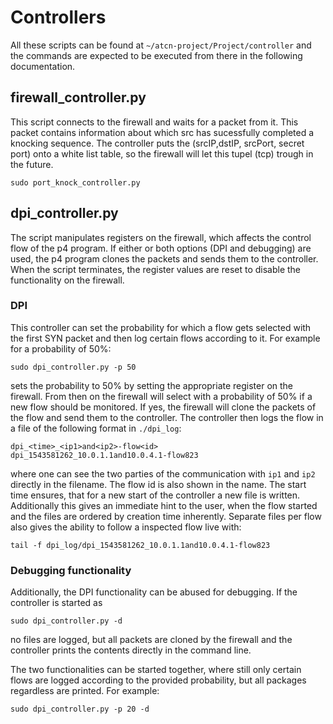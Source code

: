 # Controllers
All these scripts can be found at `~/atcn-project/Project/controller` and the commands are expected to be executed from there in the following documentation.

## firewall_controller.py
This script connects to the firewall and waits for a packet from it. This packet contains information about which src has sucessfully completed a knocking sequence. The controller puts the (srcIP,dstIP, srcPort, secret port) onto a white list table, so the firewall will let this tupel (tcp) trough in the future.

```
sudo port_knock_controller.py
```

## dpi_controller.py
The script manipulates registers on the firewall, which affects the control flow of the p4 program. If either or both options (DPI and debugging) are used, the p4 program clones the packets and sends them to the controller.
When the script terminates, the register values are reset to disable the functionality on the firewall.

### DPI
This controller can set the probability for which a flow gets selected with the first SYN packet and then log certain flows according to it. For example for a probability of 50%:
```
sudo dpi_controller.py -p 50
```
sets the probability to 50% by setting the appropriate register on the firewall. From then on the firewall will select with a probability of 50% if a new flow should be monitored. If yes, the firewall will clone the packets of the flow and send them to the controller. The controller then logs the flow in a file of the following format in `./dpi_log`:
```
dpi_<time>_<ip1>and<ip2>-flow<id>
dpi_1543581262_10.0.1.1and10.0.4.1-flow823
```
where one can see the two parties of the communication with `ip1` and `ip2` directly in the filename. The flow id is also shown in the name. The start time ensures, that for a new start of the controller a new file is written. Additionally this gives an immediate hint to the user, when the flow started and the files are ordered by creation time inherently.
Separate files per flow also gives the ability to follow a inspected flow live with:
```
tail -f dpi_log/dpi_1543581262_10.0.1.1and10.0.4.1-flow823
```

### Debugging functionality
Additionally, the DPI functionality can be abused for debugging. If the controller is started as
```
sudo dpi_controller.py -d
```
no files are logged, but all packets are cloned by the firewall and the controller prints the contents directly in the command line.

The two functionalities can be started together, where still only certain flows are logged according to the provided probability, but all packages regardless are printed. For example:
```
sudo dpi_controller.py -p 20 -d
```
